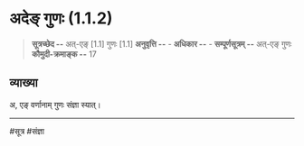 # अदेङ् गुणः (1.1.2)
> **सूत्रच्छेद --** अत्-एङ् [1.1] गुणः [1.1]
> **अनुवृत्ति --** -
> **अधिकार --** -
> **सम्पूर्णसूत्रम् --** अत्-एङ् गुणः
> **कौमुदी-क्रमाङ्क --** 17

## व्याख्या
अ, एङ् वर्णानाम् गुणः संज्ञा स्यात्।

---
#सूत्र #संज्ञा